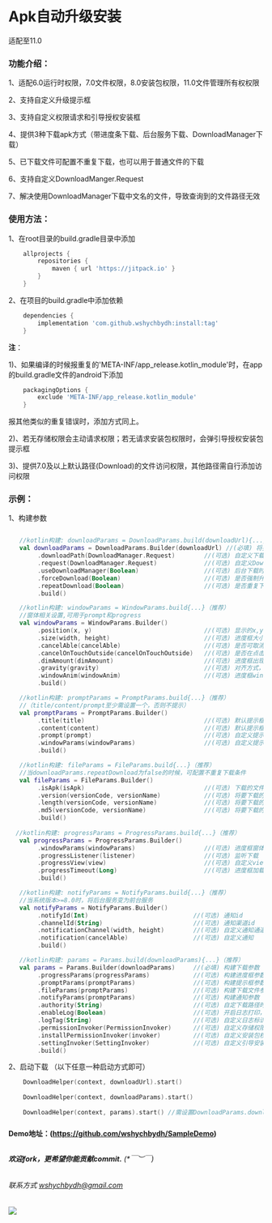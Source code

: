 # Apk自动升级安装

适配至11.0

### 功能介绍：

1、适配6.0运行时权限，7.0文件权限，8.0安装包权限，11.0文件管理所有权权限

2、支持自定义升级提示框

3、支持自定义权限请求和引导授权安装框

4、提供3种下载apk方式（带进度条下载、后台服务下载、DownloadManager下载）

5、已下载文件可配置不重复下载，也可以用于普通文件的下载

6、支持自定义DownloadManger.Request

7、解决使用DownloadManager下载中文名的文件，导致查询到的文件路径无效

### 使用方法：

1、在root目录的build.gradle目录中添加
```groovy
    allprojects {
        repositories {
            maven { url 'https://jitpack.io' }
        }
    }
```

2、在项目的build.gradle中添加依赖
```groovy
    dependencies {
        implementation 'com.github.wshychbydh:install:tag'
    }
```

**注**：

1)、如果编译的时候报重复的'META-INF/app_release.kotlin_module'时，在app的build.gradle文件的android下添加
```groovy
    packagingOptions {
        exclude 'META-INF/app_release.kotlin_module'
    }
```
报其他类似的重复错误时，添加方式同上。

2)、若无存储权限会主动请求权限；若无请求安装包权限时，会弹引导授权安装包提示框

3)、提供7.0及以上默认路径(Download)的文件访问权限，其他路径需自行添加访问权限

### 示例：

1、构建参数
```kotlin

   //kotlin构建: downloadParams = DownloadParams.build(downloadUrl){...}（推荐）
   val downloadParams = DownloadParams.Builder(downloadUrl) //(必填) 将要下载的apk网络地址
        .downloadPath(DownloadManager.Request)        //(可选) 自定义下载文件路径，可能需自行授权相应权限
        .request(DownloadManager.Request)             //(可选) 自定义DownloadManger.Request
        .useDownloadManager(Boolean)                  //(可选) 后台下载时是否使用DownloadManager下载，默认true
        .forceDownload(Boolean)                       //(可选) 是否强制升级，默认false
        .repeatDownload(Boolean)                      //(可选) 是否重复下载，默认false
        .build()

   //kotlin构建: windowParams = WindowParams.build{...}（推荐）  
   //窗体相关设置,可用于prompt和progress
   val windowParams = WindowParams.Builder()
        .position(x, y)                               //(可选) 显示的x,y坐标
        .size(width, height)                          //(可选) 进度框大小，默认100%屏宽
        .cancelAble(cancelAble)                       //(可选) 是否可取消，但不会取消任务，默认false
        .cancelOnTouchOutside(cancelOnTouchOutside)   //(可选) 是否在点击区域外取消，不会取消任务，默认false
        .dimAmount(dimAmount)                         //(可选) 进度框出现时，背景灰度，默认0
        .gravity(gravity)                             //(可选) 对齐方式，默认Gravity.Center
        .windowAnim(windowAnim)                       //(可选) 进度框window动画，默认无
        .build()

   //kotlin构建: promptParams = PromptParams.build{...}（推荐） 
   //（title/content/prompt至少需设置一个，否则不提示）
   val promptParams = PromptParams.Builder()           
        .title(title)                                 //(可选) 默认提示框标题
        .content(content)                             //(可选) 默认提示框内容
        .prompt(prompt)                               //(可选) 自定义提示框
        .windowParams(windowParams)                   //(可选) 自定义提示框窗体设置
        .build() 

   //kotlin构建: fileParams = FileParams.build{...}（推荐） 
   //当downloadParams.repeatDownload为false的时候，可配置不重复下载条件
   val fileParams = FileParams.Builder()
        .isApk(isApk)                                 //(可选) 下载的文件是否为apk，默认true，若是apk将会触发自动安装
        .version(versionCode, versionName)            //(可选) 将要下载的apk版本信息
        .length(versionCode, versionName)             //(可选) 将要下载的文件长度，若与已下载的文件长度一致将不重复下载
        .md5(versionCode, versionName)                //(可选) 将要下载的文件md5值，若与已下载的文件md5一致将不重复下载
        .build()
  
  //kotlin构建: progressParams = ProgressParams.build{...}（推荐） 
   val progressParams = ProgressParams.Builder()
        .windowParams(windowParams)                   //(可选) 进度框窗体设置
        .progressListener(listener)                   //(可选) 监听下载
        .progressView(view)                           //(可选) 自定义view
        .progressTimeout(Long)                        //(可选) 进度框加载超时时长，超时后不会取消下载任务，默认10分钟
        .build()

   //kotlin构建: notifyParams = NotifyParams.build{...}（推荐） 
   //当系统版本>=8.0时，将后台服务变为前台服务
   val notifyParams = NotifyParams.Builder()
        .notifyId(Int)                             //(可选) 通知id
        .channelId(String)                         //(可选) 通知渠道id
        .notificationChannel(width, height)        //(可选) 自定义通知通道
        .notification(cancelAble)                  //(可选) 自定义通知
        .build()

   //kotlin构建: params = Params.build(downloadParams){...}（推荐） 
   val params = Params.Builder(downloadParams)     //(必填) 构建下载参数
        .progressParams(progressParams)            //(可选) 构建进度框参数
        .promptParams(promptParams)                //(可选) 构建提示框参数
        .fileParams(promptParams)                  //(可选) 构建下载文件参数
        .notifyParams(promptParams)                //(可选) 构建通知参数
        .authority(String)                         //(可选) 自定下载路径时，需设置临时授权路径，默认已授权external/Download
        .enableLog(Boolean)                        //(可选) 开启日志打印，默认false
        .logTag(String)                            //(可选) 自定义日志标识，默认download
        .permissionInvoker(PermissionInvoker)      //(可选) 自定义存储权限请求
        .installPermissionInvoker(invoker)         //(可选) 自定义安装包权限请求
        .settingInvoker(SettingInvoker)            //(可选) 自定义引导安装未知应用权限设置框
        .build() 
```
2、启动下载 （以下任意一种启动方式即可）
```kotlin
    DownloadHelper(context, downloadUrl).start()  
        
    DownloadHelper(context, downloadParams).start()
    
    DownloadHelper(context, params).start() //需设置DownloadParams.downloadUrl
```

#####   
 
**Demo地址：(https://github.com/wshychbydh/SampleDemo)**    
    
##

###### **欢迎fork，更希望你能贡献commit.** (*￣︶￣)    

###### 联系方式 wshychbydh@gmail.com

[![](https://jitpack.io/v/wshychbydh/install.svg)](https://jitpack.io/#wshychbydh/install)
